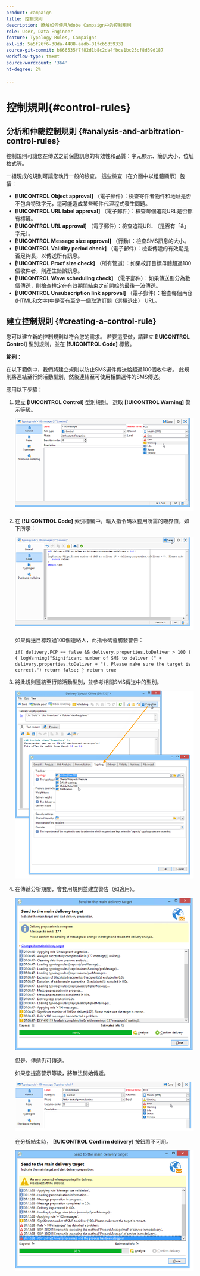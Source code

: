 ```yaml
---
product: campaign
title: 控制規則
description: 瞭解如何使用Adobe Campaign中的控制規則
role: User, Data Engineer
feature: Typology Rules, Campaigns
exl-id: 5a5f26f6-38da-4488-aadb-81fcb5359331
source-git-commit: b666535f7f82d1b8c2da4fbce1bc25cf8d39d187
workflow-type: tm+mt
source-wordcount: '364'
ht-degree: 2%

---
```


# 控制規則{#control-rules}

## 分析和仲裁控制規則 {#analysis-and-arbitration-control-rules}

控制規則可讓您在傳送之前保證訊息的有效性和品質：字元顯示、簡訊大小、位址格式等。

一組現成的規則可讓您執行一般的檢查。 這些檢查（在介面中以粗體顯示）包括：

* **[!UICONTROL Object approval]** （電子郵件）：檢查寄件者物件和地址是否不包含特殊字元，這可能造成某些郵件代理程式發生問題。
* **[!UICONTROL URL label approval]** （電子郵件）：檢查每個追蹤URL是否都有標籤。
* **[!UICONTROL URL approval]** （電子郵件）：檢查追蹤URL （是否有「&amp;」字元）。
* **[!UICONTROL Message size approval]** （行動）：檢查SMS訊息的大小。
* **[!UICONTROL Validity period check]** （電子郵件）：檢查傳遞的有效期是否足夠長，以傳送所有訊息。
* **[!UICONTROL Proof size check]** （所有管道）：如果校訂目標母體超過100個收件者，則產生錯誤訊息。
* **[!UICONTROL Wave scheduling check]** （電子郵件）：如果傳送劃分為數個傳送，則檢查排定在有效期間結束之前開始的最後一波傳送。
* **[!UICONTROL Unsubscription link approval]** （電子郵件）：檢查每個內容(HTML和文字)中是否有至少一個取消訂閱（選擇退出） URL。

## 建立控制規則 {#creating-a-control-rule}

您可以建立新的控制規則以符合您的需求。 若要這麼做，請建立 **[!UICONTROL Control]** 型別規則，並在 **[!UICONTROL Code]** 標籤。

**範例：**

在以下範例中，我們將建立規則以防止SMS選件傳送給超過100個收件者。 此規則將連結至行銷活動型別，然後連結至可使用相關選件的SMS傳送。

應用以下步驟：

1. 建立 **[!UICONTROL Control]** 型別規則。 選取 **[!UICONTROL Warning]** 警示等級。

   ![](assets/campaign_opt_create_control_01.png)

1. 在 **[!UICONTROL Code]** 索引標籤中，輸入指令碼以套用所需的臨界值，如下所示：

   ![](assets/campaign_opt_create_control_02.png)

   如果傳送目標超過100個連絡人，此指令碼會觸發警告：

   ```
   if( delivery.FCP == false && delivery.properties.toDeliver > 100 ) { logWarning("Significant number of SMS to deliver (" + delivery.properties.toDeliver + "). Please make sure the target is correct.") return false; } return true
   ```

1. 將此規則連結至行銷活動型別，並參考相關SMS傳送中的型別。

   ![](assets/campaign_opt_create_control_03.png)

1. 在傳遞分析期間，會套用規則並建立警告（如適用）。

   ![](assets/campaign_opt_create_control_04.png)

   但是，傳遞仍可傳送。

   如果您提高警示等級，將無法開始傳遞。

   ![](assets/campaign_opt_create_control_05.png)

   在分析結束時， **[!UICONTROL Confirm delivery]** 按鈕將不可用。

   ![](assets/campaign_opt_create_control_06.png)
